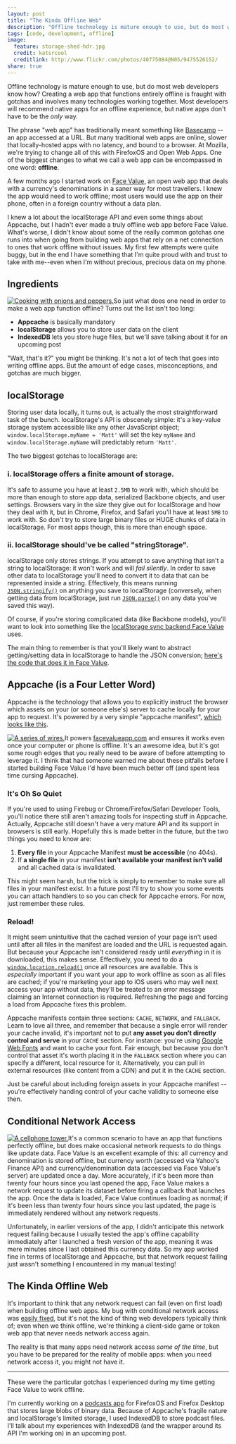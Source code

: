 ```yaml
---
layout: post
title: "The Kinda Offline Web"
description: "Offline technology is mature enough to use, but do most web developers know how?"
tags: [code, development, offline]
image:
  feature: storage-shed-hdr.jpg
  credit: katsrcool
  creditlink: http://www.flickr.com/photos/40775084@N05/9475526152/
share: true
---
```


Offline technology is mature enough to use, but do most web developers know how? Creating a web app that functions entirely offline is fraught with gotchas and involves many technologies working together. Most developers will recommend native apps for an offline experience, but native apps don't have to be the _only_ way.

The phrase "web app" has traditionally meant something like [Basecamp](http://basecamp.com/) -- an app accessed at a URL. But many traditional web apps are online, slower that locally-hosted apps with no latency, and bound to a browser. At Mozilla, we're trying to change all of this with FirefoxOS and Open Web Apps. One of the biggest changes to what we call a web app can be encompassed in one word: **offline**.

A few months ago I started work on [Face Value](http://facevalueapp.com/), an open web app that deals with a currency's denominations in a saner way for most travellers. I knew the app would need to work offline; most users would use the app on their phone, often in a foreign country without a data plan.

I knew a lot about the localStorage API and even some things about Appcache, but I hadn't ever made a truly offline web app before Face Value. What's worse, I didn't know about some of the really common gotchas one runs into when going from building web apps that rely on a net connection to ones that work offline without issues. My first few attempts were quite buggy, but in the end I have something that I'm quite proud with and trust to take with me--even when I'm without precious, precious data on my phone.

## Ingredients

<a href="http://www.flickr.com/photos/underneath/2316887506/" class="photo-link" target="_blank"><img id="onions-and-peppers" src="{{ site.url }}/images/onions-and-peppers.jpg" alt="Cooking with onions and peppers." title="(Photo credit: Pam Culver)" class="photograph"></a>So just what does one need in order to make a web app function offline? Turns out the list isn't too long:

* **Appcache** is basically mandatory
* **localStorage** allows you to store user data on the client
* **IndexedDB** lets you store huge files, but we'll save talking about it for an upcoming post

"Wait, that's it?" you might be thinking. It's not a lot of tech that goes into writing offline apps. But the amount of edge cases, misconceptions, and gotchas are much bigger.

## localStorage

Storing user data locally, it turns out, is actually the most straightforward task of the bunch. localStorage's API is obscenely simple: it's a key-value storage system accessible like any other JavaScript object; `window.localStorage.myName = 'Matt'` will set the key `myName` and `window.localStorage.myName` will predictably return `'Matt'`.

The two biggest gotchas to localStorage are:

### i. localStorage offers a finite amount of storage.

It's safe to assume you have at least `2.5MB` to work with, which should be more than enough to store app data, serialized Backbone objects, and user settings. Browsers vary in the size they give out for localStorage and how they deal with it, but in Chrome, Firefox, and Safari you'll have at least `5MB` to work with. So don't try to store large binary files or HUGE chunks of data in localStorage. For most apps though, this is more than enough space.

### ii. localStorage should've be called "stringStorage".

localStorage only stores strings. If you attempt to save anything that isn't a string to localStorage: it won't work and will *fail silently*. In order to save other data to localStorage you'll need to convert it to data that can be represented inside a string. Effectively, this means running [`JSON.stringify()`](https://developer.mozilla.org/en-US/docs/JavaScript/Reference/Global_Objects/JSON/stringify) on anything you save to localStorage (conversely, when getting data from localStorage, just run [`JSON.parse()`](https://developer.mozilla.org/en-US/docs/JavaScript/Reference/Global_Objects/JSON/parse) on any data you've saved this way).

Of course, if you're storing complicated data (like Backbone models), you'll want to look into something like the [localStorage sync backend Face Value](https://github.com/tofumatt/face-value/blob/971910ac583538df71910958817afaf286af4c6b/www/js/lib/backbone.localstorage.js) uses.

The main thing to remember is that you'll likely want to abstract getting/setting data in localStorage to handle the JSON conversion; [here's the code that does it in Face Value](https://github.com/tofumatt/face-value/blob/971910ac583538df71910958817afaf286af4c6b/www/js/app.js#L90-124).

## Appcache (is a Four Letter Word)

Appcache is the technology that allows you to explicitly instruct the browser which assets on your (or someone else's) server to cache locally for your app to request. It's powered by a very simple "appcache manifest", [which looks like this](https://github.com/tofumatt/face-value/blob/971910ac583538df71910958817afaf286af4c6b/www/manifest.appcache).

<a href="http://www.flickr.com/photos/wonderlane/4583438114/" class="photo-link" target="_blank"><img src="{{ site.url }}/images/wires.jpg" alt="A series of wires." title="(Photo credit: Wonderlane)" class="photograph left"></a>It powers [facevalueapp.com](http://facevalueapp.com/) and ensures it works even once your computer or phone is offline. It's an awesome idea, but it's got some rough edges that you really need to be aware of before attempting to leverage it. I think that had someone warned me about these pitfalls before I started building Face Value I'd have been much better off (and spent less time cursing Appcache).

### It's Oh So Quiet

If you're used to using Firebug or Chrome/Firefox/Safari Developer Tools, you'll notice there still aren't amazing tools for inspecting stuff in Appcache. Actually, Appcache still doesn't have a very mature API and its support in browsers is still early. Hopefully this is made better in the future, but the two things you need to know are:

1. **Every file** in your Appcache Manifest **must be accessible** (no 404s).
2. If **a single file** in your manifest **isn't available your manifest isn't valid** and all cached data is invalidated.

This might seem harsh, but the trick is simply to remember to make sure all files in your manifest exist. In a future post I'll try to show you some events you can attach handlers to so you can check for Appcache errors. For now, just remember these rules.

### Reload!

It might seem unintuitive that the cached version of your page isn't used until after all files in the manifest are loaded and the URL is requested again. But because your Appcache isn't considered ready until *everything* in it is downloaded, this makes sense. Effectively, you need to do a [`window.location.reload()`](https://github.com/tofumatt/face-value/blob/971910ac583538df71910958817afaf286af4c6b/www/js/app.js#L40-48) once all resources are available. This is *especially* important if you want your app to work offline as soon as all files are cached; if you're marketing your app to iOS users who may well next access your app without data, they'll be treated to an error message claiming an Internet connection is required. Refreshing the page and forcing a load from Appcache fixes this problem.

Appcache manifests contain three sections: `CACHE`, `NETWORK`, and `FALLBACK`. Learn to love all three, and remember that because a single error will render your cache invalid, it's important not to put **any asset you don't directly control and serve** in your `CACHE` section. For instance: you're using [Google Web Fonts](http://www.google.com/webfonts) and want to cache your font. Fair enough, but because you don't control that asset it's worth placing it in the `FALLBACK` section where you can specify a different, local resource for it. Alternatively, you can pull in external resources (like content from a CDN) and put it in the `CACHE` section.

Just be careful about including foreign assets in your Appcache manifest -- you're effectively handing control of your cache validity to someone else then.

## Conditional Network Access

<a href="http://www.flickr.com/photos/keithius/3888389124/" class="photo-link" target="_blank"><img id="cell-tower" src="{{ site.url }}/images/cell-tower.jpg" alt="A cellphone tower." title="(Photo credit: Keith Survell)" class="photograph"></a>It's a common scenario to have an app that functions perfectly offline, but does make occasional network requests to do things like update data. Face Value is an excellent example of this: all currency and denomination is stored offline, but currency worth (accessed via Yahoo's Finance API) and currency/denomination data (accessed via Face Value's server) are updated once a day. More accurately, if it's been more than twenty four hours since you last opened the app, Face Value makes a network request to update its dataset before firing a callback that launches the app. Once the data is loaded, Face Value continues loading as normal; if it's been less than twenty four hours since you last updated, the page is immediately rendered without any network requests.

Unfortunately, in earlier versions of the app, I didn't anticipate this network request failing because I usually tested the app's offline capability immediately after I launched a fresh version of the app, meaning it was mere minutes since I last obtained this currency data. So my app worked fine in terms of localStorage and Appcache, but that network request failing just wasn't something I encountered in my manual testing!

## The Kinda Offline Web

It's important to think that any network request can fail (even on first load) when building offline web apps. My bug with conditional network access was [easily fixed](https://github.com/tofumatt/face-value/blob/971910ac583538df71910958817afaf286af4c6b/www/js/app.js#L68-79), but it's not the kind of thing web developers typically think of; even when we think offline, we're thinking a client-side game or token web app that never needs network access again.

The reality is that many apps need network access *some of the time*, but you have to be prepared for the reality of mobile apps: when you need network access it, you might not have it.

----

These were the particular gotchas I experienced during my time getting Face Value to work offline.

I'm currently working on a [podcasts app](https://github.com/mozilla/high-fidelity) for FirefoxOS and Firefox Desktop that stores large blobs of binary data. Because of Appcache's fragile nature and localStorage's limited storage, I used IndexedDB to store podcast files. I'll talk about my experiences with IndexedDB (and the wrapper around its API I'm working on) in an upcoming post.
